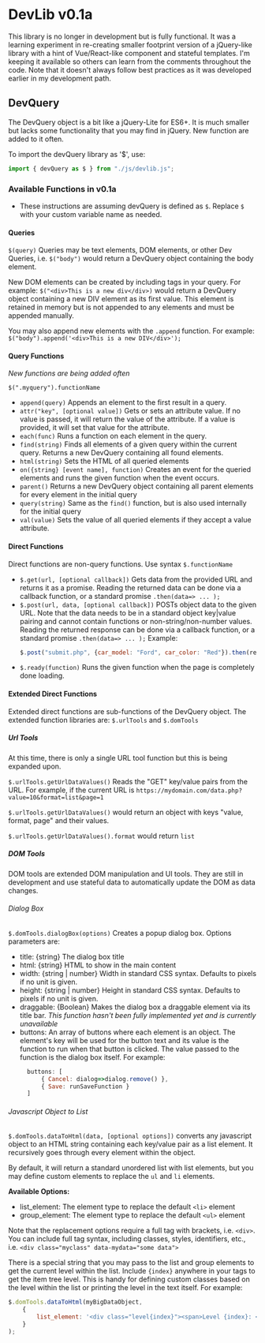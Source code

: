 # DevLib v0.1a

This library is no longer in development but is fully functional.  It was a learning experiment in re-creating smaller footprint version of a jQuery-like library with a hint of Vue/React-like component and stateful templates.  I'm keeping it available so others can learn from the comments throughout the code.  Note that it doesn't always follow best practices as it was developed earlier in my development path.

## DevQuery

The DevQuery object is a bit like a jQuery-Lite for ES6+.  It is much smaller but lacks some functionality that you may find in jQuery.  New function are added to it often.

To import the devQuery library as '$', use:

```javascript
import { devQuery as $ } from "./js/devlib.js";
```

### Available Functions in v0.1a

* These instructions are assuming devQuery is defined as `$`.  Replace `$` with your custom variable name as needed.

#### Queries

`$(query)` Queries may be text elements, DOM elements, or other Dev Queries, i.e. `$("body")` would return a DevQuery object containing the body element.

New DOM elements can be created by including tags in your query.  For example:
`$("<div>This is a new div</div>)` would return a DevQuery object containing a new DIV element as its first value.  This element is retained in memory but is not appended to any elements and must be appended manually.

You may also append new elements with the `.append` function.  For example:
`$("body").append('<div>This is a new DIV</div>');`

#### Query Functions

*New functions are being added often*

`$(".myquery").functionName`

* `append(query)` Appends an element to the first result in a query.
* `attr("key", [optional value])` Gets or sets an attribute value.  If no value is passed, it will return the value of the attribute.  If a value is provided, it will set that value for the attribute.
* `each(func)` Runs a function on each element in the query.
* `find(string)` Finds all elements of a given query within the current query.  Returns a new DevQuery containing all found elements.
* `html(string)` Sets the HTML of all queried elements
* `on({string} [event name], function)` Creates an event for the queried elements and runs the given function when the event occurs.
* `parent()` Returns a new DevQuery object containing all parent elements for every element in the initial query
* `query(string)` Same as the `find()` function, but is also used internally for the initial query
* `val(value)` Sets the value of all queried elements if they accept a value attribute.
  
#### Direct Functions

Direct functions are non-query functions.  Use syntax `$.functionName`

* `$.get(url, [optional callback])` Gets data from the provided URL and returns it as a promise.  Reading the returned data can be done via a callback function, or a standard promise `.then(data=> ... );`
* `$.post(url, data, [optional callback])` POSTs object data to the given URL.  Note that the data needs to be in a standard object key|value pairing and cannot contain functions or non-string/non-number values.  Reading the returned response can be done via a callback function, or a standard promise `.then(data=> ... );`
  Example:
  ```javascript
  $.post("submit.php", {car_model: "Ford", car_color: "Red"}).then(response=>...);
  ```
* `$.ready(function)` Runs the given function when the page is completely done loading.

#### Extended Direct Functions

Extended direct functions are sub-functions of the DevQuery object.  The extended function libraries are:
`$.urlTools` and `$.domTools`

##### Url Tools

At this time, there is only a single URL tool function but this is being expanded upon.

`$.urlTools.getUrlDataValues()` Reads the "GET" key/value pairs from the URL.  For example, if the current URL is 
```https://mydomain.com/data.php?value=10&format=list&page=1```

`$.urlTools.getUrlDataValues()` would return an object with keys "value, format, page" and their values.

`$.urlTools.getUrlDataValues().format` would return `list`

##### DOM Tools

DOM tools are extended DOM manipulation and UI tools.  They are still in development and use stateful data to automatically update the DOM as data changes.

###### Dialog Box

`$.domTools.dialogBox(options)` Creates a popup dialog box.  Options parameters are:

* title: {string} The dialog box title
* html: {string} HTML to show in the main content
* width: {string | number} Width in standard CSS syntax.  Defaults to pixels if no unit is given.
* height: {string | number} Height in standard CSS syntax.  Defaults to pixels if no unit is given.
* draggable: {Boolean} Makes the dialog box a draggable element via its title bar. *This function hasn't been fully implemented yet and is currently unavailable*
* buttons: An array of buttons where each element is an object.  The element's key will be used for the button text and its value is the function to run when that button is clicked.  The value passed to the function is the dialog box itself.  For example:
  ```javascript
    buttons: [
        { Cancel: dialog=>dialog.remove() },
        { Save: runSaveFunction }
    ]
  ```

###### Javascript Object to List

```$.domTools.dataToHtml(data, [optional options])``` converts any javascript object to an HTML string containing each key/value pair as a list element. It recursively goes through every element within the object.  

By default, it will return a standard unordered list with list elements, but you may define custom elements to replace the `ul` and `li` elements.

**Available Options:**

* list_element: The element type to replace the default ```<li>``` element
* group_element: The element type to replace the default ```<ul>``` element

Note that the replacement options require a full tag with brackets, i.e. ```<div>```.  You can include full tag syntax, including classes, styles, identifiers, etc., i.e. ```<div class="myclass" data-mydata="some data">```

There is a special string that you may pass to the list and group elements to get the current level within the list.  Include ```{index}``` anywhere in your tags to get the item tree level.  This is handy for defining custom classes based on the level within the list or printing the level in the text itself.  For example:

```javascript
$.domTools.dataToHtml(myBigDataObject, 
    {
        list_element: '<div class="level{index}"><span>Level {index}: </span></div>'
    }
);
```
